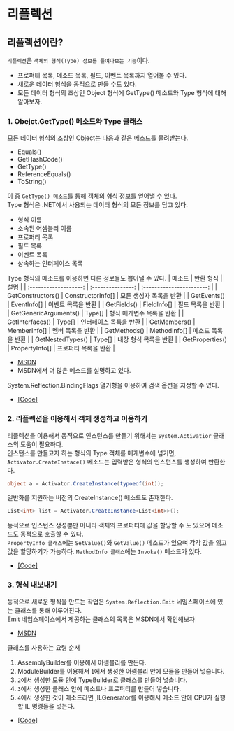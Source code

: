 # 리플렉션

## 리플렉션이란?
`리플렉션`은 `객체의 형식(Type) 정보를 들여다보는 기능`이다.<br>
* 프로퍼티 목록, 메소드 목록, 필드, 이벤트 목록까지 열어볼 수 있다.
* 새로운 데이터 형식을 동적으로 만들 수도 있다.
* 모든 데이터 형식의 조상인 Object 형식에 GetType() 메소드와 Type 형식에 대해 알아보자.

### 1. Obejct.GetType() 메소드와 Type 클래스
모든 데이터 형식의 조상인 Object는 다음과 같은 메소드를 물려받는다.
* Equals()
* GetHashCode()
* GetType()
* ReferenceEquals()
* ToString()

이 중 `GetType() 메소드`를 통해 객체의 형식 정보를 얻어낼 수 있다.<br>
Type 형식은 .NET에서 사용되는 데이터 형식의 모든 정보를 담고 있다.<br>
* 형식 이름
* 소속된 어셈블리 이름
* 프로퍼티 목록
* 필드 목록
* 이벤트 목록
* 상속하는 인터페이스 목록

Type 형식의 메소드를 이용하면 다른 정보들도 뽑아낼 수 있다.
|        메소드         |     반환 형식     |           설명            |
| :-------------------: | :---------------: | :-----------------------: |
|   GetConstructors()   | ConstructorInfo[] |  모든 생성자 목록을 반환  |
|      GetEvents()      |    EventInfo[]    |    이벤트 목록을 반환     |
|      GetFields()      |    FieldInfo[]    |     필드 목록을 반환      |
| GetGenericArguments() |      Type[]       | 형식 매개변수 목록을 반환 |
|    GetInterfaces()    |      Type[]       |  인터페이스 목록을 반환   |
|     GetMembers()      |   MemberInfo[]    |     멤버 목록을 반환      |
|     GetMethods()      |   MethodInfo[]    |    메소드 목록을 반환     |
|   GetNestedTypes()    |      Type[]       |   내장 형식 목록을 반환   |
|    GetProperties()    |  PropertyInfo[]   |   프로퍼티 목록을 반환    |
* [MSDN](https://learn.microsoft.com/ko-kr/dotnet/api/system.type?view=net-7.0)
* MSDN에서 더 많은 메소드를 설명하고 있다.

System.Reflection.BindingFlags 열거형을 이용하여 검색 옵션을 지정할 수 있다.
* [[Code]](/CSharpStudy/Code/Chapter16/GetType.cs)

### 2. 리플렉션을 이용해서 객체 생성하고 이용하기

리플렉션을 이용해서 동적으로 인스턴스를 만들기 위해서는 `System.Activatior` 클래스의 도움이 필요하다.<br>
인스턴스를 만들고자 하는 형식의 Type 객체를 매개변수에 넘기면, `Activator.CreateInstace()` 메소드는 입력받은 형식의 인스턴스를 생성하여 반환한다.
```csharp
object a = Activator.CreateInstance(typoeof(int));
```
일반화를 지원하는 버전의 CreateInstance() 메소드도 존재한다.
```csharp
List<int> list = Activator.CreateInstance<List<int>>();
```
동적으로 인스턴스 생성뿐만 아니라 객체의 프로퍼티에 값을 할당할 수 도 있으며 메소드도 동적으로 호출할 수 있다.<br>
`PropertyInfo 클래스`에는 `SetValue()`와 `GetValue()` 메소드가 있으며 각각 값을 읽고 값을 할당하기가 가능하다.
`MethodInfo 클래스`에는 `Invoke()` 메소드가 있다.

* [[Code]](/CSharpStudy/Code/Chapter16/DynamicInstance.cs)

### 3. 형식 내보내기
동적으로 새로운 형식을 만드는 작업은 `System.Reflection.Emit` 네임스페이스에 있는 클래스를 통해 이루어진다.<br>
Emit 네임스페이스에서 제공하는 클래스의 목록은 MSDN에서 확인해보자
* [MSDN](https://learn.microsoft.com/ko-kr/dotnet/api/system.reflection.emit?view=net-7.0)

클래스를 사용하는 요령 순서
1. AssemblyBuilder를 이용해서 어셈블리를 만든다.
2. ModuleBuilder를 이용해서 `1`에서 생성한 어셈블리 안에 모듈을 만들어 넣습니다.
3. `2`에서 생성한 모듈 안에 TypeBuilder로 클래스를 만들어 넣습니다.
4. `3`에서 생성한 클래스 안에 메소드나 프로퍼티를 만들어 넣습니다.
5. `4`에서 생성한 것이 메소드라면 ,ILGenerator를 이용해서 메소드 안에 CPU가 실행할 IL 명령들을 넣는다.
* [[Code]](/CSharpStudy/Code/Chapter16/EmitTest.cs)
